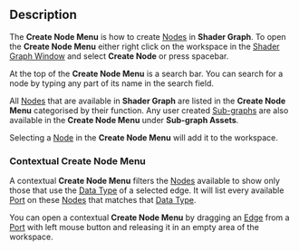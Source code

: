 ## Description

The **Create Node Menu** is how to create [Nodes](Node.md) in **Shader Graph**. To open the **Create Node Menu** either right click on the workspace in the [Shader Graph Window](Shader-Graph-Window.md) and select **Create Node** or press spacebar.

At the top of the **Create Node Menu** is a search bar. You can search for a node by typing any part of its name in the search field.

All [Nodes](Node.md) that are available in **Shader Graph** are listed in the **Create Node Menu** categorised by their function. Any user created [Sub-graphs](Sub-graph.md) are also available in the **Create Node Menu** under **Sub-graph Assets**.

Selecting a [Node](Node.md) in the **Create Node Menu** will add it to the workspace.

### Contextual Create Node Menu

A contextual **Create Node Menu** filters the [Nodes](Node.md) available to show only those that use the [Data Type](Data-Types.md) of a selected edge. It will list every available [Port](Port.md) on these [Nodes](Node.md) that matches that [Data Type](Data-Types.md).

You can open a contextual **Create Node Menu** by dragging an [Edge](Edge.md) from a [Port](Port.md) with left mouse button and releasing it in an empty area of the workspace.